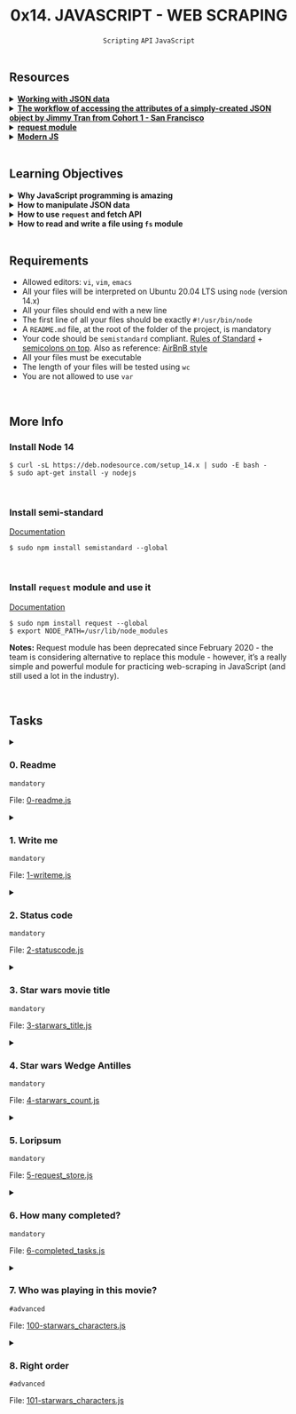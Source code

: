 <h1 align="center"><b>0x14. JAVASCRIPT - WEB SCRAPING</b></h1>
<div align="center"><code>Scripting</code> <code>API</code> <code>JavaScript</code></div>

<!-- <br>

## Background Context -->

<br>

## Resources
<details>
<summary><b><a href="https://developer.mozilla.org/en-US/docs/Learn/JavaScript/Objects/JSON">Working with JSON data</a></b></summary><br>


<br><p align="center">※※※※※※※※※※※※</p><br>
</details>


<details>
<summary><b><a href="https://medium.com/@vietkieutie/the-workflow-of-accessing-the-attributes-of-a-simply-created-json-object-82a5b33e2319">The workflow of accessing the attributes of a simply-created JSON object by Jimmy Tran from Cohort 1 - San Francisco</a></b></summary><br>


<br><p align="center">※※※※※※※※※※※※</p><br>
</details>


<details>
<summary><b><a href="https://github.com/request/request ">request module</a></b></summary><br>


<br><p align="center">※※※※※※※※※※※※</p><br>
</details>


<details>
<summary><b><a href="https://github.com/mbeaudru/modern-js-cheatsheet">Modern JS</a></b></summary><br>


<br><p align="center">※※※※※※※※※※※※</p><br>
</details>



<!-- <br>

**man or help:**
- `` -->

<br>

## Learning Objectives
<details>
<summary><b><a href=" "> </a>Why JavaScript programming is amazing</b></summary><br>


<br><p align="center">※※※※※※※※※※※※</p><br>
</details>


<details>
<summary><b><a href=" "> </a>How to manipulate JSON data</b></summary><br>


<br><p align="center">※※※※※※※※※※※※</p><br>
</details>


<details>
<summary><b><a href=" "> </a>How to use <code>request</code> and fetch API</b></summary><br>


<br><p align="center">※※※※※※※※※※※※</p><br>
</details>


<details>
<summary><b><a href=" "> </a>How to read and write a file using <code>fs</code> module</b></summary><br>


<br><p align="center">※※※※※※※※※※※※</p><br>
</details>


<br>

## Requirements
- Allowed editors: `vi`, `vim`, `emacs`
- All your files will be interpreted on Ubuntu 20.04 LTS using `node` (version 14.x)
- All your files should end with a new line
- The first line of all your files should be exactly `#!/usr/bin/node`
- A `README.md` file, at the root of the folder of the project, is mandatory
- Your code should be `semistandard` compliant. [Rules of Standard](https://standardjs.com/rules.html) + [semicolons on top](https://github.com/standard/semistandard). Also as reference: [AirBnB style](https://github.com/airbnb/javascript)
- All your files must be executable
- The length of your files will be tested using `wc`
- You are not allowed to use `var`

<br>

## More Info

### Install Node 14
```
$ curl -sL https://deb.nodesource.com/setup_14.x | sudo -E bash -
$ sudo apt-get install -y nodejs
```
<br>

### Install semi-standard
[Documentation](https://github.com/standard/semistandard)
```
$ sudo npm install semistandard --global
```
<br>

### Install `request` module and use it
[Documentation](https://github.com/request/request)
```
$ sudo npm install request --global
$ export NODE_PATH=/usr/lib/node_modules
```
**Notes:** Request module has been deprecated since February 2020 - the team is considering alternative to replace this module - however, it’s a really simple and powerful module for practicing web-scraping in JavaScript (and still used a lot in the industry).


<br>

## Tasks
<details>
<summary>

### 0. Readme
`mandatory`

File: [0-readme.js]()
</summary>

Write a script that reads and prints the content of a file.
- The first argument is the file path
- The content of the file must be read in `utf-8`
- If an error occurred during the reading, print the error object
```
guillaume@ubuntu:~/0x14$ cat cisfun
C is super fun!
guillaume@ubuntu:~/0x14$ ./0-readme.js cisfun
C is super fun!

guillaume@ubuntu:~/0x14$ ./0-readme.js doesntexist
{ Error: ENOENT: no such file or directory, open 'doesntexist'
    at Error (native)
  errno: -2,
  code: 'ENOENT',
  syscall: 'open',
  path: 'doesntexist' }
guillaume@ubuntu:~/0x14$ 
```
</details>

<details>
<summary>

### 1. Write me
`mandatory`

File: [1-writeme.js]()
</summary>

Write a script that writes a string to a file.
- The first argument is the file path
- The second argument is the string to write
- The content of the file must be written in utf-8
- If an error occurred during while writing, print the error object
```
guillaume@ubuntu:~/0x14$ ./1-writeme.js my_file.txt "Python is cool"
guillaume@ubuntu:~/0x14$ cat my_file.txt ; echo ""
Python is cool
guillaume@ubuntu:~/0x14$
```
</details>

<details>
<summary>

### 2. Status code
`mandatory`

File: [2-statuscode.js]()
</summary>


</details>

<details>
<summary>

### 3. Star wars movie title
`mandatory`

File: [3-starwars_title.js]()
</summary>


</details>

<details>
<summary>

### 4. Star wars Wedge Antilles
`mandatory`

File: [4-starwars_count.js]()
</summary>


</details>

<details>
<summary>

### 5. Loripsum
`mandatory`

File: [5-request_store.js]()
</summary>


</details>

<details>
<summary>

### 6. How many completed?
`mandatory`

File: [6-completed_tasks.js]()
</summary>


</details>

<details>
<summary>

### 7. Who was playing in this movie?
`#advanced`

File: [100-starwars_characters.js]()
</summary>


</details>

<details>
<summary>

### 8. Right order
`#advanced`

File: [101-starwars_characters.js]()
</summary>


</details>

